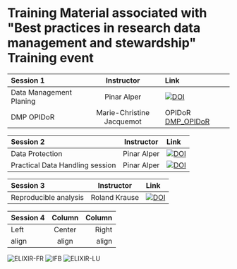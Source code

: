 # Training Material associated with "Best practices in research data management and stewardship" Training event

Session 1 | Instructor | Link
:----- | :----: | :-----
Data Management Planing | Pinar Alper | [![DOI](https://zenodo.org/badge/DOI/10.5281/zenodo.4066560.svg)](https://doi.org/10.5281/zenodo.4066560)
DMP OPIDoR | Marie-Christine Jacquemot| OPIDoR <a href="DMPOPIDoR_ELIXIR_FR_LU_20201005.pdf">DMP_OPIDoR</a>


Session 2 | Instructor | Link
:----- | :----: | :-----
Data Protection | Pinar Alper | [![DOI](https://zenodo.org/badge/DOI/10.5281/zenodo.4068199.svg)](https://doi.org/10.5281/zenodo.4068199)
Practical Data Handling session | Pinar Alper | [![DOI](https://zenodo.org/badge/DOI/10.5281/zenodo.4068228.svg)](https://doi.org/10.5281/zenodo.4068228)

Session 3 | Instructor | Link
:----- | :----: | :-----
Reproducible analysis  | Roland Krause | [![DOI](https://zenodo.org/badge/DOI/10.5281/zenodo.4071506.svg)](https://doi.org/10.5281/zenodo.4071506)


Session 4 | Column | Column
:----- | :----: | -----:
Left   | Center | Right
align  | align  | align

![ELIXIR-FR](https://ifb-elixirfr.github.io/ELIXIR-DMP-DS-training/elixir_fr_2.jpg) ![IFB](https://ifb-elixirfr.github.io/ReproHackathon/logo-ifb.png) ![ELIXIR-LU](https://ifb-elixirfr.github.io/ELIXIR-DMP-DS-training/elixir-luxembourg-logo-1.jpg)

